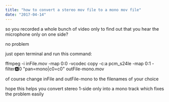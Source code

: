 ```yaml
---
title: "how to convert a stereo mov file to a mono mov file"
date: "2017-04-14"
---
```


so you recorded a whole bunch of video only to find out that you hear the microphone only on one side?

  

no problem

  

just open terminal and run this command:

  

ffmpeg -i inFile.mov -map 0:0 -vcodec copy -c:a pcm\_s24le -map 0:1 -filter:a:0 "pan=mono|c0=c0" outFile-mono.mov

  
  
of course change inFile and outFile-mono to the filenames of your choice  
  
hope this helps you convert stereo 1-side only into a mono track which fixes the problem easily
